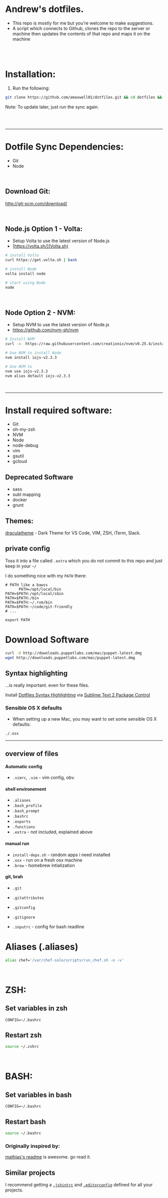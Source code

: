 # Andrew's dotfiles.
* This repo is mostly for me but you're welcome to make suggestions.
* A script which connects to Github, clones the repo to the server or machine then updates the contents of that repo and maps it on the machine

<br>
<br>

# Installation:
1. Run the following:
```bash
git clone https://github.com/amaxwell01/dotfiles.git && cd dotfiles && node sync.js add force
```

Note: To update later, just run the sync again.

<br>
<br>

---

# Dotfile Sync Dependencies:
* Git
* Node

<br>

## Download Git:
http://git-scm.com/download/

<br>

## Node.js Option 1 - Volta:
* Setup Volta to use the latest version of Node.js
* [https://volta.sh/](Volta.sh)

```bash
# install Volta
curl https://get.volta.sh | bash

# install Node
volta install node

# start using Node
node
```
<br>

## Node Option 2 - NVM:
* Setup NVM to use the latest version of Node.js
* https://github.com/nvm-sh/nvm
```bash
# Install NVM
curl -o- https://raw.githubusercontent.com/creationix/nvm/v0.25.4/install.sh | bash;

# Use NVM to install Node
nvm install iojs-v2.3.3

# Use NVM to 
nvm use iojs-v2.3.3
nvm alias default iojs-v2.3.3
```
<br>

---

# Install required software:
* Git
* oh-my-zsh
* NVM
* Node
* node-debug
* vim
* gsutil
* gcloud

## Deprecated Software

* sass
* subl mapping
* docker
* grunt

## Themes:
[draculatheme](https://draculatheme.com) - Dark Theme for VS Code, VIM, ZSH, iTerm, Slack.

## private config

Toss it into a file called `.extra` which you do not commit to this repo and just keep in your `~/`

I do something nice with my `PATH` there:

```shell
# PATH like a bawss
      PATH=/opt/local/bin
PATH=$PATH:/opt/local/sbin
PATH=$PATH:/bin
PATH=$PATH:~/.rvm/bin
PATH=$PATH:~/code/git-friendly
# ...

export PATH
```

# Download Software
```bash
curl -O http://downloads.puppetlabs.com/mac/puppet-latest.dmg
wget http://downloads.puppetlabs.com/mac/puppet-latest.dmg
```

## Syntax highlighting
…is really important. even for these files.

Install [Dotfiles Syntax Highlighting](https://github.com/mattbanks/dotfiles-syntax-highlighting-st2) via [Sublime Text 2 Package Control](http://wbond.net/sublime_packages/package_control)


### Sensible OS X defaults
* When setting up a new Mac, you may want to set some sensible OS X defaults:

```bash
./.osx
```

---

## overview of files
####  Automatic config
* `.vimrc`, `.vim` - vim config, obv.

#### shell environement
* `.aliases`
* `.bash_profile`
* `.bash_prompt`
* `.bashrc`
* `.exports`
* `.functions`
* `.extra` - not included, explained above

#### manual run
* `install-deps.sh` - random apps i need installed
* `.osx` - run on a fresh osx machine
* `.brew` - homebrew intialization

#### git, brah
* `.git`
* `.gitattributes`
* `.gitconfig`
* `.gitignore`

* `.inputrc` - config for bash readline

# Aliases (.aliases)
```bash
alias chef='/var/chef-solo/scripts/run_chef.sh -o -v'
```
<br>

# ZSH:
## Set variables in zsh
```
CONFIG=~/.bashrc
```

## Restart zsh
```bash
source ~/.zshrc
```

<br>

# BASH:
## Set variables in bash
```
CONFIG=~/.bashrc
```

## Restart bash
```bash
source ~/.bashrc
```


### Originally inspired by:
[mathias's readme](https://github.com/mathiasbynens/dotfiles/) is awesome. go read it.

## Similar projects

I recommend getting a [`.jshintrc`](https://github.com/jshint/node-jshint/blob/master/.jshintrc) and [`.editorconfig`](http://editorconfig.org/) defined for all your projects.
